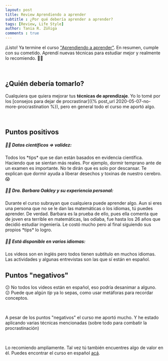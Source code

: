 ```yaml
---
layout: post
title: Review Aprendiendo a aprender
subtitle : ¿Por qué debería aprender a aprender?
tags: [Review, Life Style]
author: Tania R. Zúñiga
comments : true
---
```


¡Listo! Ya termine el curso ["Aprendiendo a aprender"](https://www.coursera.org/learn/aprendiendo-a-aprender/). En resumen, cumple con su cometido. Aprendí nuevas técnicas para estudiar mejor y realmente lo recomiendo. 👌🏼

<br>

<h2>¿Quién debería tomarlo?</h2>

Cualquiera que quiera mejorar tus **técnicas de aprendizaje**. Yo lo tomé por los [consejos para dejar de procrastinar]({% post_url 2020-05-07-no-more-procrastination %}), pero en general todo el curso me aportó algo.

<br>

<h2>Puntos positivos</h2>

<h5>👍🏼 Datos científicos ⇒ validez:</h5>
Todos los *tips* que se dan están basados en evidencia científica. Haciendo que se sientan más reales. Por ejemplo, dormir temprano ante de un examen es importante. No te dirán que es solo por descansar. Te explican que dormir ayuda a liberar desechos y toxinas de nuestro cerebro. 😱

<h5>👍🏼 Dra. Barbara Oakley y su experiencia personal:</h5>
Durante el curso subrayan que cualquiera puede aprender algo. Aun si eres una persona que no se le dan las matemáticas o los idiomas, tú puedes aprender. De verdad. Barbara es la prueba de ello, pues ella comenta que de joven era terrible en matemáticas, las odiaba, fue hasta los 26 años que decidió estudiar ingeniería. Le costó mucho pero al final siguiendo sus propios *tips* lo logro.

<h5>👍🏼 Está disponible en varios idiomas:</h5>
Los videos son en inglés pero todos tienen subtitulo en muchos idiomas. Las actividades y algunas entrevistas son las que sí están en español.

<br>

<h2> Puntos "negativos"</h2>

😕 No todos los videos están en español, eso podría desanimar a alguno.
<br>
😕 Puede que algún *tip* ya lo sepas, como usar metáforas para recordar conceptos.

<br>

A pesar de los puntos "negativos" el curso me aportó mucho. Y he estado aplicando varias técnicas mencionadas (sobre todo para combatir la procrastinación)

<br>

Lo recomiendo ampliamente. Tal vez tú también encuentres algo de valor en él. Puedes encontrar el curso en español [acá](https://www.coursera.org/learn/aprendiendo-a-aprender/).
